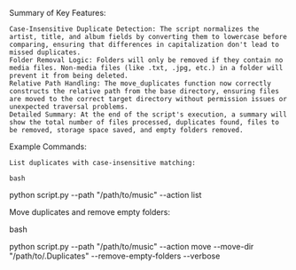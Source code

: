 Summary of Key Features:

    Case-Insensitive Duplicate Detection: The script normalizes the artist, title, and album fields by converting them to lowercase before comparing, ensuring that differences in capitalization don't lead to missed duplicates.
    Folder Removal Logic: Folders will only be removed if they contain no media files. Non-media files (like .txt, .jpg, etc.) in a folder will prevent it from being deleted.
    Relative Path Handling: The move_duplicates function now correctly constructs the relative path from the base directory, ensuring files are moved to the correct target directory without permission issues or unexpected traversal problems.
    Detailed Summary: At the end of the script's execution, a summary will show the total number of files processed, duplicates found, files to be removed, storage space saved, and empty folders removed.

Example Commands:

    List duplicates with case-insensitive matching:

    bash

python script.py --path "/path/to/music" --action list

Move duplicates and remove empty folders:

bash

python script.py --path "/path/to/music" --action move --move-dir "/path/to/.Duplicates" --remove-empty-folders --verbose
